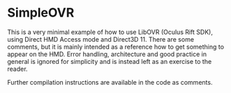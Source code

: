 # SimpleOVR
This is a very minimal example of how to use LibOVR (Oculus Rift SDK), using Direct HMD Access mode and Direct3D 11. There are some comments, but it is mainly intended as a reference how to get something to appear on the HMD. Error handling, architecture and good practice in general is ignored for simplicity and is instead left as an exercise to the reader.

Further compilation instructions are available in the code as comments.
